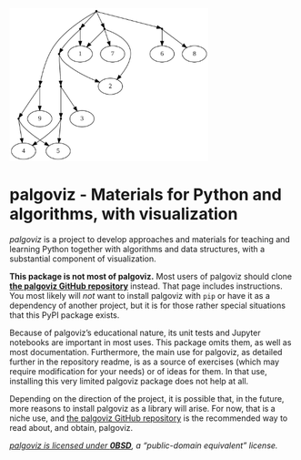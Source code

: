 <!-- SPDX-License-Identifier: 0BSD -->

<!-- Logo. Tell markdownlint it's OK this precedes <h1>. -->
<!-- markdownlint-capture -->
<!-- markdownlint-disable MD041 -->
<a href="https://github.com/EliahKagan/palgoviz">
  <img src="https://raw.githubusercontent.com/EliahKagan/palgoviz/main/doc/example.svg"
       alt="Drawing of a nested tuple structure, made using palgoviz.object_graph"
       title="Drawing of a nested tuple structure, made using palgoviz.object_graph"
       width="350px">
</a>
<!-- markdownlint-restore -->

# palgoviz - Materials for Python and algorithms, with visualization

*palgoviz* is a project to develop approaches and materials for teaching and
learning Python together with algorithms and data structures, with a
substantial component of visualization.

**This package is not most of palgoviz.** Most users of palgoviz should clone
[**the palgoviz GitHub repository**](https://github.com/EliahKagan/palgoviz)
instead. That page includes instructions. You most likely will *not* want to
install palgoviz with `pip` or have it as a dependency of another project, but
it is for those rather special situations that this PyPI package exists.

Because of palgoviz’s educational nature, its unit tests and Jupyter notebooks
are important in most uses. This package omits them, as well as most
documentation. Furthermore, the main use for palgoviz, as detailed further in
the repository readme, is as a source of exercises (which may require
modification for your needs) or of ideas for them. In that use, installing this
very limited palgoviz package does not help at all.

Depending on the direction of the project, it is possible that, in the future,
more reasons to install palgoviz as a library will arise. For now, that is a
niche use, and [the palgoviz GitHub
repository](https://github.com/EliahKagan/palgoviz) is the recommended way to
read about, and obtain, palgoviz.

*[palgoviz is licensed under
**0BSD**](https://github.com/EliahKagan/palgoviz/blob/main/LICENSE), a
“public-domain equivalent” license.*
